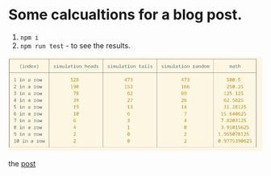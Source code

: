 # Some calcualtions for a blog post.

1. `npm i`
2. `npm run test` - to see the results.

![result example](./result_screenshot.png)

the [post](https://github.com/DmitryAlCh/mypage/blob/master/_posts/2023-20-05-due-numbers.md)
